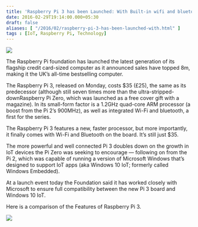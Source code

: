 ```yaml
---
title: 'Raspberry Pi 3 has been Launched: With Built-in wifi and bluetooth!'
date: 2016-02-29T19:14:00.000+05:30
draft: false
aliases: [ "/2016/02/raspberry-pi-3-has-been-launched-with.html" ]
tags : [IoT, Raspberry Pi, Technology]
---
```


  

[![](httpss://2.bp.blogspot.com/-P8RKt4MxNLE/VtRLQBN7DTI/AAAAAAAADKs/gt2T5AgO1Mw/s400/rasp3.jpg)](https://2.bp.blogspot.com/-P8RKt4MxNLE/VtRLQBN7DTI/AAAAAAAADKs/gt2T5AgO1Mw/s1600/rasp3.jpg)

  
The Raspberry Pi foundation has launched the latest generation of its flagship credit card-sized computer as it announced sales have topped 8m, making it the UK’s all-time bestselling computer.  
  
The Raspberry Pi 3, released on Monday, costs $35 (£25), the same as its predecessor (although still seven times more than the ultra-stripped-downRaspberry Pi Zero, which was launched as a free cover gift with a magazine). In its small-form factor is a 1.2GHz quad-core ARM processor (a boost from the Pi 2’s 900MHz), as well as integrated Wi-Fi and bluetooth, a first for the series.  
  
The Raspberry Pi 3 features a new, faster processor, but more importantly, it finally comes with Wi-Fi and Bluetooth on the board. It’s still just $35.  
  
The more powerful and well connected Pi 3 doubles down on the growth in IoT devices the Pi Zero was seeking to encourage — following on from the Pi 2, which was capable of running a version of Microsoft Windows that’s designed to support IoT apps (aka Windows 10 IoT; formerly called Windows Embedded).  
  
At a launch event today the Foundation said it has worked closely with Microsoft to ensure full compatibility between the new Pi 3 board and Windows 10 IoT.  

Here is a comparison of the Features of Raspberry Pi 3.

[![](httpss://4.bp.blogspot.com/-0GxZjQZ90z4/VtRK6kUHc3I/AAAAAAAADKk/O3bQd9TZiUg/s640/raspComparison.jpg)](https://4.bp.blogspot.com/-0GxZjQZ90z4/VtRK6kUHc3I/AAAAAAAADKk/O3bQd9TZiUg/s1600/raspComparison.jpg)